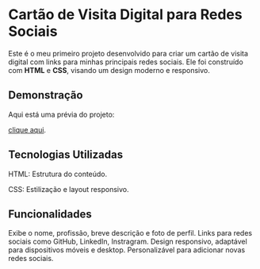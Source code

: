 # Cartão de Visita Digital para Redes Sociais
Este é o meu primeiro projeto desenvolvido para criar um cartão de visita digital com links para minhas principais redes sociais. Ele foi construído com **HTML** e **CSS**, visando um design moderno e responsivo.

## Demonstração
Aqui está uma prévia do projeto:


[clique aqui](https://fernandacanejo.github.io/projeto-cartao-visita/).

## Tecnologias Utilizadas
HTML: Estrutura do conteúdo.


CSS: Estilização e layout responsivo.

## Funcionalidades
Exibe o nome, profissão, breve descrição e foto de perfil.
Links para redes sociais como GitHub, LinkedIn, Instragram.
Design responsivo, adaptável para dispositivos móveis e desktop.
Personalizável para adicionar novas redes sociais.
